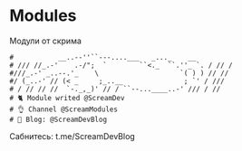 # Modules
Модули от скрима
```
#           __..--''``---....___   _..._    __
# /// //_.-'    .-/";  `        ``<._  ``.''_ `. / // /
#///_.-' _..--.'_    \                    `( ) ) // //
#/ (_..-' // (< _     ;_..__               ; `' / ///
# / // // //  `-._,_)' // / ``--...____..-' /// / //
# 🐈 Module writed @ScreamDev 
# 👌 Channel @ScreamModules
# 🧨 Blog: @ScreamDevBlog
```
Сабнитесь: t.me/ScreamDevBlog
